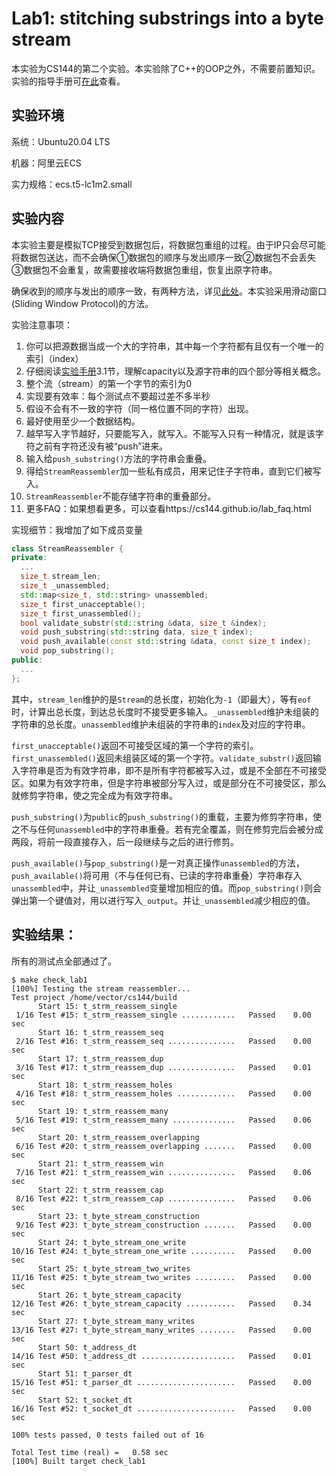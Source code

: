 # Lab1: stitching substrings into a byte stream

本实验为CS144的第二个实验。本实验除了C++的OOP之外，不需要前置知识。实验的指导手册可[在此](https://cs144.github.io/assignments/lab1.pdf)查看。

## 实验环境

系统：Ubuntu20.04 LTS

机器：阿里云ECS

实力规格：ecs.t5-lc1m2.small

## 实验内容

本实验主要是模拟TCP接受到数据包后，将数据包重组的过程。由于IP只会尽可能将数据包送达，而不会确保①数据包的顺序与发出顺序一致②数据包不会丢失③数据包不会重复，故需要接收端将数据包重组，恢复出原字符串。

确保收到的顺序与发出的顺序一致，有两种方法，详见[此处](https://afteracademy.com/blog/what-is-flow-control-in-networking)。本实验采用滑动窗口(Sliding Window Protocol)的方法。

实验注意事项：

1. 你可以把源数据当成一个大的字符串，其中每一个字符都有且仅有一个唯一的索引（index）
2. 仔细阅读[实验手册](https://cs144.github.io/assignments/lab1.pdf)3.1节，理解capacity以及源字符串的四个部分等相关概念。
3. 整个流（stream）的第一个字节的索引为0
4. 实现要有效率：每个测试点不要超过差不多半秒
5. 假设不会有不一致的字符（同一格位置不同的字符）出现。
6. 最好使用至少一个数据结构。
7. 越早写入字节越好，只要能写入，就写入。不能写入只有一种情况，就是该字符之前有字符还没有被“push”进来。
8. 输入给`push_substring()`方法的字符串会重叠。
9. 得给`StreamReassembler`加一些私有成员，用来记住子字符串，直到它们被写入。
10. `StreamReassembler`不能存储字符串的重叠部分。
11. 更多FAQ：如果想看更多，可以查看https://cs144.github.io/lab_faq.html

实现细节：我增加了如下成员变量

```c++
class StreamReassembler {
private:
  ...
  size_t stream_len;
  size_t _unassembled;
  std::map<size_t, std::string> unassembled;
  size_t first_unacceptable();
  size_t first_unassembled();
  bool validate_substr(std::string &data, size_t &index);
  void push_substring(std::string data, size_t index);
  void push_available(const std::string &data, const size_t index);
  void pop_substring();
public:
  ...
};
```

其中，`stream_len`维护的是`Stream`的总长度，初始化为`-1`（即最大），等有`eof`时，计算出总长度，到达总长度时不接受更多输入。`_unassembled`维护未组装的字符串的总长度。`unassembled`维护未组装的字符串的`index`及对应的字符串。

`first_unacceptable()`返回不可接受区域的第一个字符的索引。`first_unassembled()`返回未组装区域的第一个字符。`validate_substr()`返回输入字符串是否为有效字符串，即不是所有字符都被写入过，或是不全部在不可接受区。如果为有效字符串，但是字符串被部分写入过，或是部分在不可接受区，那么就修剪字符串，使之完全成为有效字符串。

`push_substring()`为`public`的`push_substring()`的重载，主要为修剪字符串，使之不与任何`unassembled`中的字符串重叠。若有完全覆盖，则在修剪完后会被分成两段，将前一段直接存入，后一段继续与之后的进行修剪。

`push_available()`与`pop_substring()`是一对真正操作`unassembled`的方法，`push_available()`将可用（不与任何已有、已读的字符串重叠）字符串存入`unassembled`中，并让`_unassembled`变量增加相应的值。而`pop_substring()`则会弹出第一个键值对，用以进行写入`_output`。并让`_unassembled`减少相应的值。

## 实验结果：

所有的测试点全部通过了。

```shell
$ make check_lab1
[100%] Testing the stream reassembler...
Test project /home/vector/cs144/build
      Start 15: t_strm_reassem_single
 1/16 Test #15: t_strm_reassem_single ............   Passed    0.00 sec
      Start 16: t_strm_reassem_seq
 2/16 Test #16: t_strm_reassem_seq ...............   Passed    0.00 sec
      Start 17: t_strm_reassem_dup
 3/16 Test #17: t_strm_reassem_dup ...............   Passed    0.01 sec
      Start 18: t_strm_reassem_holes
 4/16 Test #18: t_strm_reassem_holes .............   Passed    0.00 sec
      Start 19: t_strm_reassem_many
 5/16 Test #19: t_strm_reassem_many ..............   Passed    0.06 sec
      Start 20: t_strm_reassem_overlapping
 6/16 Test #20: t_strm_reassem_overlapping .......   Passed    0.00 sec
      Start 21: t_strm_reassem_win
 7/16 Test #21: t_strm_reassem_win ...............   Passed    0.06 sec
      Start 22: t_strm_reassem_cap
 8/16 Test #22: t_strm_reassem_cap ...............   Passed    0.06 sec
      Start 23: t_byte_stream_construction
 9/16 Test #23: t_byte_stream_construction .......   Passed    0.00 sec
      Start 24: t_byte_stream_one_write
10/16 Test #24: t_byte_stream_one_write ..........   Passed    0.00 sec
      Start 25: t_byte_stream_two_writes
11/16 Test #25: t_byte_stream_two_writes .........   Passed    0.00 sec
      Start 26: t_byte_stream_capacity
12/16 Test #26: t_byte_stream_capacity ...........   Passed    0.34 sec
      Start 27: t_byte_stream_many_writes
13/16 Test #27: t_byte_stream_many_writes ........   Passed    0.00 sec
      Start 50: t_address_dt
14/16 Test #50: t_address_dt .....................   Passed    0.01 sec
      Start 51: t_parser_dt
15/16 Test #51: t_parser_dt ......................   Passed    0.00 sec
      Start 52: t_socket_dt
16/16 Test #52: t_socket_dt ......................   Passed    0.00 sec

100% tests passed, 0 tests failed out of 16

Total Test time (real) =   0.58 sec
[100%] Built target check_lab1
```


